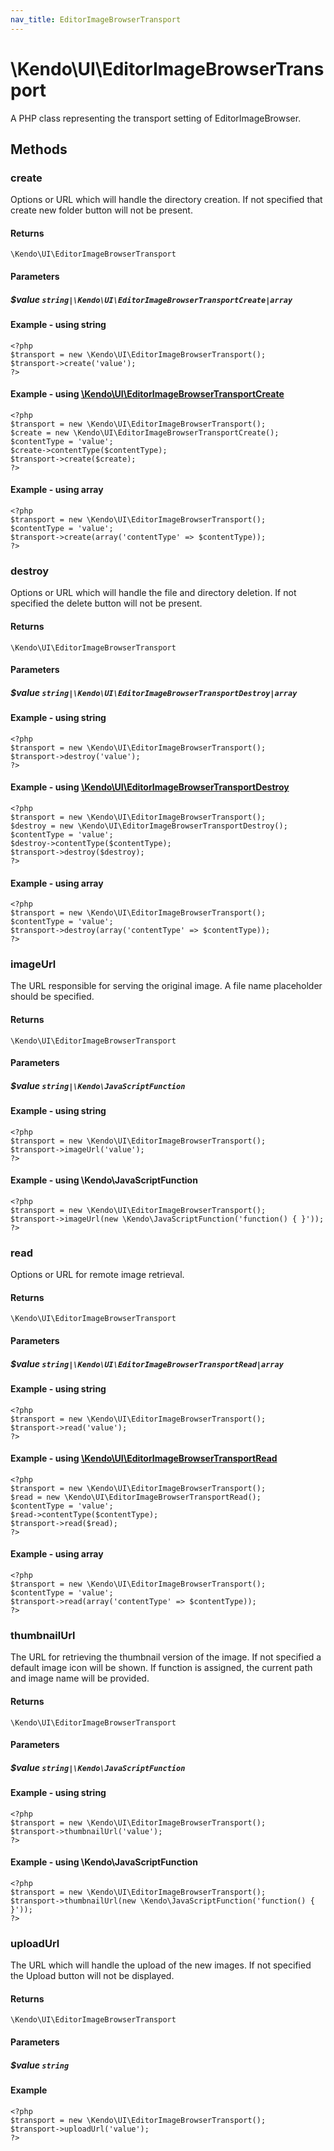 ```yaml
---
nav_title: EditorImageBrowserTransport
---
```


# \Kendo\UI\EditorImageBrowserTransport

A PHP class representing the transport setting of EditorImageBrowser.


## Methods

### create

Options or URL which will handle the directory creation. If not specified that create new folder button will not be present.

#### Returns
`\Kendo\UI\EditorImageBrowserTransport`

#### Parameters

##### $value `string|\Kendo\UI\EditorImageBrowserTransportCreate|array`




#### Example  - using string
    <?php
    $transport = new \Kendo\UI\EditorImageBrowserTransport();
    $transport->create('value');
    ?>


#### Example - using [\Kendo\UI\EditorImageBrowserTransportCreate](/kendo-ui/api/wrappers/php/Kendo/UI/EditorImageBrowserTransportCreate)
    <?php
    $transport = new \Kendo\UI\EditorImageBrowserTransport();
    $create = new \Kendo\UI\EditorImageBrowserTransportCreate();
    $contentType = 'value';
    $create->contentType($contentType);
    $transport->create($create);
    ?>

#### Example - using array

    <?php
    $transport = new \Kendo\UI\EditorImageBrowserTransport();
    $contentType = 'value';
    $transport->create(array('contentType' => $contentType));
    ?>

### destroy

Options or URL which will handle the file and directory deletion. If not specified the delete button will not be present.

#### Returns
`\Kendo\UI\EditorImageBrowserTransport`

#### Parameters

##### $value `string|\Kendo\UI\EditorImageBrowserTransportDestroy|array`




#### Example  - using string
    <?php
    $transport = new \Kendo\UI\EditorImageBrowserTransport();
    $transport->destroy('value');
    ?>


#### Example - using [\Kendo\UI\EditorImageBrowserTransportDestroy](/kendo-ui/api/wrappers/php/Kendo/UI/EditorImageBrowserTransportDestroy)
    <?php
    $transport = new \Kendo\UI\EditorImageBrowserTransport();
    $destroy = new \Kendo\UI\EditorImageBrowserTransportDestroy();
    $contentType = 'value';
    $destroy->contentType($contentType);
    $transport->destroy($destroy);
    ?>

#### Example - using array

    <?php
    $transport = new \Kendo\UI\EditorImageBrowserTransport();
    $contentType = 'value';
    $transport->destroy(array('contentType' => $contentType));
    ?>

### imageUrl
The URL responsible for serving the original image. A file name placeholder should be specified.

#### Returns
`\Kendo\UI\EditorImageBrowserTransport`

#### Parameters

##### $value `string|\Kendo\JavaScriptFunction`



#### Example  - using string
    <?php
    $transport = new \Kendo\UI\EditorImageBrowserTransport();
    $transport->imageUrl('value');
    ?>

#### Example  - using \Kendo\JavaScriptFunction
    <?php
    $transport = new \Kendo\UI\EditorImageBrowserTransport();
    $transport->imageUrl(new \Kendo\JavaScriptFunction('function() { }'));
    ?>

### read

Options or URL for remote image retrieval.

#### Returns
`\Kendo\UI\EditorImageBrowserTransport`

#### Parameters

##### $value `string|\Kendo\UI\EditorImageBrowserTransportRead|array`




#### Example  - using string
    <?php
    $transport = new \Kendo\UI\EditorImageBrowserTransport();
    $transport->read('value');
    ?>


#### Example - using [\Kendo\UI\EditorImageBrowserTransportRead](/kendo-ui/api/wrappers/php/Kendo/UI/EditorImageBrowserTransportRead)
    <?php
    $transport = new \Kendo\UI\EditorImageBrowserTransport();
    $read = new \Kendo\UI\EditorImageBrowserTransportRead();
    $contentType = 'value';
    $read->contentType($contentType);
    $transport->read($read);
    ?>

#### Example - using array

    <?php
    $transport = new \Kendo\UI\EditorImageBrowserTransport();
    $contentType = 'value';
    $transport->read(array('contentType' => $contentType));
    ?>

### thumbnailUrl
The URL for retrieving the thumbnail version of the image. If not specified a default image icon will be shown.
If function is assigned, the current path and image name will be provided.

#### Returns
`\Kendo\UI\EditorImageBrowserTransport`

#### Parameters

##### $value `string|\Kendo\JavaScriptFunction`



#### Example  - using string
    <?php
    $transport = new \Kendo\UI\EditorImageBrowserTransport();
    $transport->thumbnailUrl('value');
    ?>

#### Example  - using \Kendo\JavaScriptFunction
    <?php
    $transport = new \Kendo\UI\EditorImageBrowserTransport();
    $transport->thumbnailUrl(new \Kendo\JavaScriptFunction('function() { }'));
    ?>

### uploadUrl
The URL which will handle the upload of the new images. If not specified the Upload button will not be displayed.

#### Returns
`\Kendo\UI\EditorImageBrowserTransport`

#### Parameters

##### $value `string`



#### Example 
    <?php
    $transport = new \Kendo\UI\EditorImageBrowserTransport();
    $transport->uploadUrl('value');
    ?>

